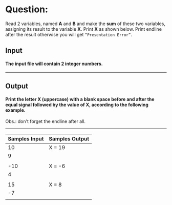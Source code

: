 # Question:

Read 2 variables, named **A** and **B** and make the **sum** of these two variables, assigning its result to the variable **X**. Print **X** as shown below. Print endline after the result otherwise you will get `“Presentation Error”`.

## Input

#### The input file will contain **2** integer numbers.

---

## Output

#### Print the letter **X (uppercase)** with a blank space before and after the equal signal followed by the value of **X**, according to the following example.

Obs.: don't forget the endline after all.

---

| Samples Input | Samples Output |
| ------------- | -------------- |
| 10            | X = 19         |
| 9             |
|               |                |
| -10           | X = -6         |
| 4             |
|               |                |
| 15            | X = 8          |
| -7            |                |
|               |                |
